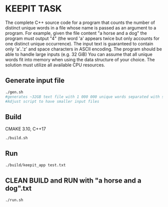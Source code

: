 # KEEPIT TASK

The complete C++ source code for a program that counts the number of distinct unique words in a file whose name is passed as an argument to a program.
For example, given the file content "a horse and a dog" the program must output "4" (the word 'a' appears twice but only accounts for one distinct unique occurrence).
The input text is guaranteed to contain only 'a'..'z' and space characters in ASCII encoding.
The program should be able to handle large inputs (e.g. 32 GiB)
You can assume that all unique words fit into memory when using the data structure of your choice.
The solution must utilize all available CPU resources.
## Generate input file

```bash
./gen.sh
#generates ~32GB text file with 1 000 000 unique words separated with space.
#Adjust script to have smaller input files
```

## Build
CMAKE 3.10, C++17


```bash
./build.sh
```

## Run
```bash
./build/keepit_app test.txt
```

## CLEAN BUILD and RUN with "a horse and a dog".txt
```bash
./run.sh
```
